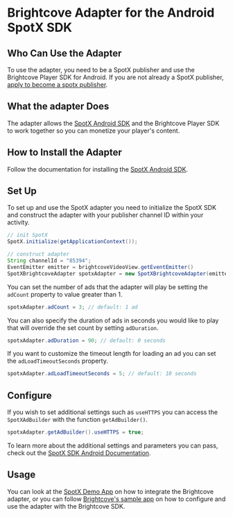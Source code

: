 # Brightcove Adapter for the Android SpotX SDK

## Who Can Use the Adapter

To use the adapter, you need to be a SpotX publisher and use the Brightcove Player SDK for Android.
If you are not already a SpotX publisher, [apply to become a spotx publisher](http://www.spotxchange.com/publishers/apply-to-become-a-spotx-publisher/).

## What the adapter Does

The adapter allows the [SpotX Android SDK](/android/sdk) and the Brightcove Player SDK to work together so you can monetize your player's content.

## How to Install the Adapter

Follow the documentation for installing the [SpotX Android SDK](/android/sdk/#install-the-sdk).

## Set Up

To set up and use the SpotX adapter you need to initialize the SpotX SDK and construct the adapter with your publisher channel ID within your activity.
```java
// init SpotX
SpotX.initialize(getApplicationContext());

// construct adapter
String channelId = "85394";
EventEmitter emitter = brightcoveVideoView.getEventEmitter()
SpotXBrightcoveAdapter spotxAdapter = new SpotXBrightcoveAdapter(emitter, this, channelId);
```

You can set the number of ads that the adapter will play be setting the `adCount` property to value greater than 1.
```java
spotxAdapter.adCount = 3; // default: 1 ad
```

You can also specify the duration of ads in seconds you would like to play that will override the set count by setting `adDuration`.
```java
spotxAdapter.adDuration = 90; // default: 0 seconds
```

If you want to customize the timeout length for loading an ad you can set the `adLoadTimeoutSeconds` property.
```java
spotxAdapter.adLoadTimeoutSeconds = 5; // default: 10 seconds
```

## Configure

If you wish to set additional settings such as `useHTTPS` you can access the `SpotXAdBuilder` with the function `getAdBuilder()`.
```java
spotxAdapter.getAdBuilder().useHTTPS = true;
```

To learn more about the additional settings and parameters you can pass, check out the [SpotX SDK Android Documentation](/android/sdk/#ad-integration).

## Usage

You can look at the [SpotX Demo App](https://github.com/spotxmobile/spotx-demo-android) on how to integrate the  Brightcove adapter, or you can follow [Brightcove's sample app](https://github.com/BrightcoveOS/android-plugin-guide/blob/master/sample/SamplePluginApplication/src/main/java/com/brightcove/player/application/MainActivity.java) on how to configure and use the adapter with the Brightcove SDK.
